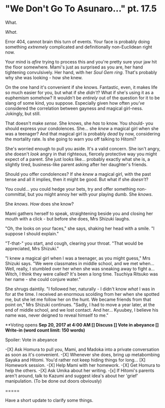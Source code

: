 # "We Don't Go To Asunaro..." pt. 17.5

What.

*What*.

Error 404, cannot brain this turn of events. Your face is probably doing something *extremely* complicated and definitionally non-Euclidean right now.

Your mind is *afire* trying to process this and you're pretty sure your jaw hit the floor somewhere. Mami's just as surprised as you are, her hand tightening convulsively. Her hand, with her *Soul Gem ring*. That's probably why she was looking - how she knew.

On the one hand it's convenient if she knows. Fantastic, even, it makes life so much easier for you, but what if she *didn't*? What if she's using it as a euphemism somehow? It wouldn't be *entirely* out of the question for it to be slang of some kind, you suppose. Especially given how often *you've* considered the correlation between gayness and magical girl-ness. Jokingly, but still.

That doesn't make *sense*. She knows, she *has* to know. You should- you should express your condolences. She... she *knew* a magical girl when she was a teenager? And that magical girl is probably *dead* by now, considering the mortality rate. Is she going to warn you off talking to Hitomi?

She's worried enough to pull you aside. It's a valid concern. She isn't angry, she doesn't *look* angry in that righteous, fiercely protective way you might expect of a parent. She just looks like... probably exactly what she is, a slightly tired, business-like parent asking after her daughter's friends.

Should you offer condolences? If she *knew* a magical girl, with the past tense and all it implies, then it might be good. But what if she *doesn't*?

You could... you could hedge your bets, try and offer something non-committal, but you might annoy her with your playing dumb. She *knows*.

She *knows*. *How* does she know?

Mami gathers herself to speak, straightening beside you and closing her mouth with a click - but before she does, Mrs Shizuki laughs.

"Oh, the looks on your faces," she says, shaking her head with a smile. "I suppose I should explain."

"T-that-" you start, and cough, clearing your throat. "That would be appreciated, Mrs Shizuki."

"I knew a magical girl when I was a teenager, as you might guess," Mrs Shizuki says. "We were classmates in middle school, and we met when... Well, really, I stumbled over her when she was sneaking away to fight a... Witch, I think they were called? It's been a long time. Tsuchiya Ritsuko was her name - she could conjure water."

She shrugs daintily. "I followed her, naturally - I didn't know *what* I was in for at the time. I received an enormous scolding from her when she spotted me, but she let me follow her on the hunt. We became friends from that point on," Mrs Shizuki continues. "Sadly, I had to move a year later, at the end of middle school, and we lost contact. And her... Kyuubey, I believe his name was, never deigned to reveal himself to me."

\*\*Voting opens **Sep 20, 2017 at 4:00 AM
\[] Discuss
\[] Vote in abeyance
\[] Write-in (word count limit: 150 words)**

Spoiler: Vote in abeyance

\-\[X] Ask Homura to pull you, Mami, and Madoka into a private conversation as soon as it's convenient.
\-\[X] Whenever she does, bring up metabombing Sayaka and Hitomi. You'd rather not keep hiding things for long...
\[X] Homework session.
\-\[X] Help Mami with her homework.
\-\[X] Get Homura to help the others.
\-\[X] Ask Umika about her writing.
\-\[x] If Hitomi's parents aren't around, talk to Kazumi and suggest idea's about her 'grief' manipulation. (To be done out doors obviously)

\=====​

Have a short update to clarify some things.
